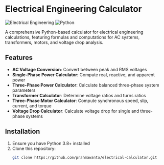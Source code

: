 # Electrical Engineering Calculator

![Electrical Engineering](https://img.shields.io/badge/Electrical-Engineering-blue) 
![Python](https://img.shields.io/badge/Python-3.8%2B-green)

A comprehensive Python-based calculator for electrical engineering calculations, featuring formulas and computations for AC systems, transformers, motors, and voltage drop analysis.

## Features

- **AC Voltage Conversion**: Convert between peak and RMS voltages
- **Single-Phase Power Calculator**: Compute real, reactive, and apparent power
- **Three-Phase Power Calculator**: Calculate balanced three-phase system parameters
- **Transformer Calculator**: Determine voltage ratios and turns ratios
- **Three-Phase Motor Calculator**: Compute synchronous speed, slip, current, and torque
- **Voltage Drop Calculator**: Calculate voltage drop for single and three-phase systems

## Installation

1. Ensure you have Python 3.8+ installed
2. Clone this repository:
   ```bash
   git clone https://github.com/prahmawanto/electrical-calculator.git

